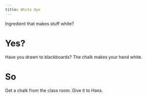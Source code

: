 ```yaml
---
title: White dye
---
```


Ingredient that makes stuff white?

# Yes?
Have you drawn to blackboards? The chalk makes your hand white.

# So
Get a chalk from the class room. Give it to Hans.
